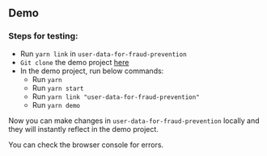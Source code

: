 ## Demo
### Steps for testing:

* Run `yarn link` in `user-data-for-fraud-prevention`
* `Git clone` the demo project [here](https://github.com/reubenae/user-data-demo)
* In the demo project, run below commands:
  * Run `yarn`
  * Run `yarn start`
  * Run `yarn link "user-data-for-fraud-prevention"`
  * Run `yarn demo`

Now you can make changes in `user-data-for-fraud-prevention` locally and they will instantly reflect in the demo project.

You can check the browser console for errors.
